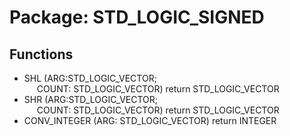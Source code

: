 # Package: STD_LOGIC_SIGNED

## Functions
- SHL <font id="function_arguments">(ARG:STD_LOGIC_VECTOR;<br><span style="padding-left:20px">COUNT: STD_LOGIC_VECTOR) </font> <font id="function_return">return STD_LOGIC_VECTOR </font>
- SHR <font id="function_arguments">(ARG:STD_LOGIC_VECTOR;<br><span style="padding-left:20px">COUNT: STD_LOGIC_VECTOR) </font> <font id="function_return">return STD_LOGIC_VECTOR </font>
- CONV_INTEGER <font id="function_arguments">(ARG: STD_LOGIC_VECTOR) </font> <font id="function_return">return INTEGER </font>
